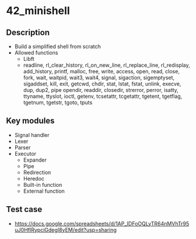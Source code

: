 # 42_minishell
## Description
- Build a simplified shell from scratch
- Allowed functions
  - Libft
  - readline, rl_clear_history, rl_on_new_line, rl_replace_line, rl_redisplay, add_history, printf, malloc, free, write, access, open, read, close, fork, wait, waitpid, wait3, wait4, signal, sigaction, sigemptyset, sigaddset, kill, exit, getcwd, chdir, stat, lstat, fstat, unlink, execve, dup, dup2, pipe opendir, readdir, closedir, strerror, perror, isatty, ttyname, ttyslot, ioctl, getenv, tcsetattr, tcgetattr, tgetent, tgetflag, tgetnum, tgetstr, tgoto, tputs

## Key modules
- Signal handler
- Lexer
- Parser
- Executor
  - Expander
  - Pipe
  - Redirection
  - Heredoc
  - Built-in function
  - External function

## Test case
- https://docs.google.com/spreadsheets/d/1AP_IDFoOQLyTR64nMVhTr95uJ0HfIRypciGdegI8yEM/edit?usp=sharing